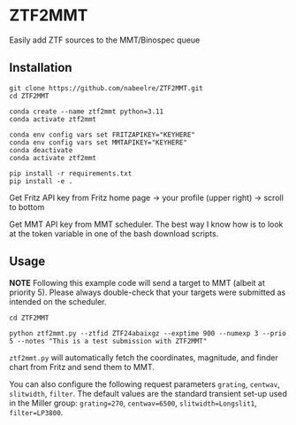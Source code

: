# ZTF2MMT
Easily add ZTF sources to the MMT/Binospec queue


## Installation
```
git clone https://github.com/nabeelre/ZTF2MMT.git
cd ZTF2MMT

conda create --name ztf2mmt python=3.11
conda activate ztf2mmt

conda env config vars set FRITZAPIKEY="KEYHERE"
conda env config vars set MMTAPIKEY="KEYHERE"
conda deactivate
conda activate ztf2mmt

pip install -r requirements.txt
pip install -e .
```

Get Fritz API key from Fritz home page -> your profile (upper right) -> scroll to bottom

Get MMT API key from MMT scheduler. The best way I know how is to look at the token variable in one of the bash download scripts.

## Usage

**NOTE** Following this example code will send a target to MMT (albeit at priority 5). Please always double-check that your targets were submitted as intended on the scheduler.

```
cd ZTF2MMT

python ztf2mmt.py --ztfid ZTF24abaixgz --exptime 900 --numexp 3 --prio 5 --notes "This is a test submission with ZTF2MMT"
```
`ztf2mmt.py` will automatically fetch the coordinates, magnitude, and finder chart from Fritz and send them to MMT.

You can also configure the following request parameters `grating`, `centwav`, `slitwidth`, `filter`. The default values are the standard transient set-up used in the Miller group: `grating=270`, `centwav=6500`, `slitwidth=Longslit1`, `filter=LP3800`.